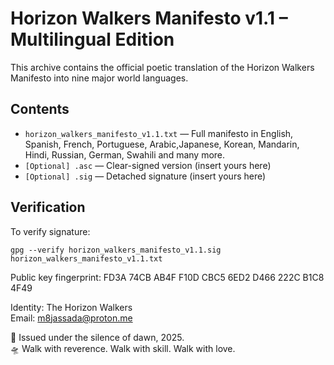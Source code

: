 
# Horizon Walkers Manifesto v1.1 – Multilingual Edition

This archive contains the official poetic translation of the Horizon Walkers Manifesto into nine major world languages.

## Contents

- `horizon_walkers_manifesto_v1.1.txt` — Full manifesto in English, Spanish, French, Portuguese, Arabic,Japanese, Korean, Mandarin, Hindi, Russian, German, Swahili and many more.
- `[Optional] .asc` — Clear-signed version (insert yours here)
- `[Optional] .sig` — Detached signature (insert yours here)

## Verification

To verify signature:

    gpg --verify horizon_walkers_manifesto_v1.1.sig horizon_walkers_manifesto_v1.1.txt

Public key fingerprint:
FD3A 74CB AB4F F10D CBC5 6ED2 D466 222C B1C8 4F49

Identity: The Horizon Walkers  
Email: m8jassada@proton.me

🌌 Issued under the silence of dawn, 2025.  
🛸 Walk with reverence. Walk with skill. Walk with love.
